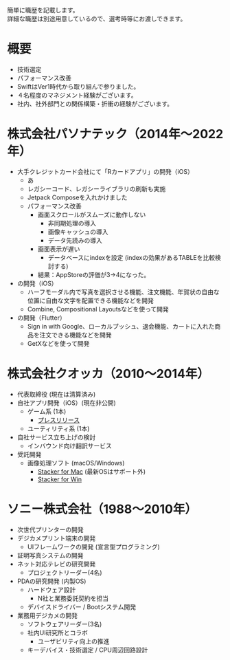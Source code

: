 簡単に職歴を記載します。<br>
詳細な職歴は別途用意しているので、選考時等にお渡しできます。

# 概要

- 技術選定
- パフォーマンス改善
- SwiftはVer1時代から取り組んで参りました。
- ４名程度のマネジメント経験がございます。
- 社内、社外部門との関係構築・折衝の経験がございます。

# 株式会社パソナテック（2014年〜2022年）

- 大手クレジットカード会社にて「Rカードアプリ」の開発（iOS）
    - あ
    - レガシーコード、レガシーライブラリの刷新も実施
    - Jetpack Composeを入れかけました
    - パフォーマンス改善
      - 画面スクロールがスムーズに動作しない
        - 非同期処理の導入
        - 画像キャッシュの導入
        - データ先読みの導入
      - 画面表示が遅い
        - データベースにindexを設定 (indexの効果があるTABLEを比較検討する)
      - 結果：AppStoreの評価が3→4になった。
- の開発（iOS）
    - ハーフモーダル内で写真を選択させる機能、注文機能、年賀状の自由な位置に自由な文字を配置できる機能などを開発
    - Combine, Compositional Layoutsなどを使って開発
- の開発（Flutter）
    - Sign in with Google、ローカルプッシュ、退会機能、カートに入れた商品を注文できる機能などを開発
    - GetXなどを使って開発

# 株式会社クオッカ（2010〜2014年）

- 代表取締役 (現在は清算済み)
- 自社アプリ開発（iOS）(現在非公開)
  - ゲーム系 (1本)
    - [プレスリリース](https://www.atpress.ne.jp/news/39378)
  - ユーティリティ系 (1本)
- 自社サービス立ち上げの検討
  - インバウンド向け翻訳サービス
- 受託開発 
  - 画像処理ソフト (macOS/Windows)
    - [Stacker for Mac](https://www.vector.co.jp/soft/mac/art/se505234.html) (最新OSはサポート外)
    - [Stacker for Win](https://www.vector.co.jp/soft/winnt/art/se505235.html)



# ソニー株式会社（1988〜2010年）

- 次世代プリンターの開発
- デジカメプリント端末の開発
  - UIフレームワークの開発 (宣言型プログラミング)
- 証明写真システムの開発
- ネット対応テレビの研究開発
  - プロジェクトリーダー(4名)
- PDAの研究開発 (内製OS)
  - ハードウェア設計
    - N社と業務委託契約を担当
  - デバイスドライバー / Bootシステム開発
- 業務用デジカメの開発
  - ソフトウェアリーダー(3名)
  - 社内UI研究所とコラボ
    - ユーザビリティ向上の推進
  - キーデバイス・技術選定 / CPU周辺回路設計
